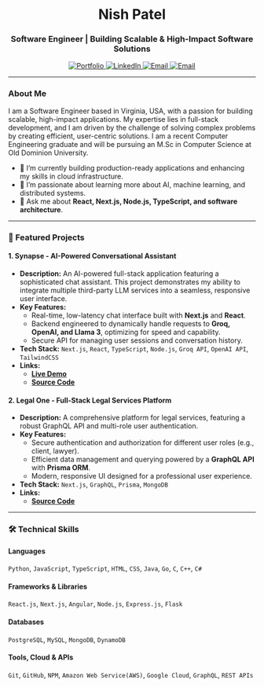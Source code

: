 <h1 align="center">Nish Patel</h1>
<h3 align="center">Software Engineer | Building Scalable & High-Impact Software Solutions</h3>

<p align="center">
  <a href="https://www.nishpatel.dev" target="_blank">
    <img src="https://img.shields.io/badge/Portfolio-333?style=for-the-badge&logo=react&logoColor=61DAFB" alt="Portfolio"/>
  </a>
  <a href="https://www.linkedin.com/in/nishpatel14/" target="_blank">
    <img src="https://img.shields.io/badge/LinkedIn-0077B5?style=for-the-badge&logo=linkedin&logoColor=white" alt="LinkedIn"/>
  </a>
  <a href="mailto:me@nishpatel.dev">
    <img src="https://img.shields.io/badge/Email-D14836?style=for-the-badge&logo=gmail&logoColor=white" alt="Email"/>
  </a>
  <a href="mailto:Nish14062003@gmail.comv">
    <img src="https://img.shields.io/badge/Email-D14836?style=for-the-badge&logo=gmail&logoColor=white" alt="Email"/>
  </a>
</p>

---

### About Me

I am a Software Engineer based in Virginia, USA, with a passion for building scalable, high-impact applications. My expertise lies in full-stack development, and I am driven by the challenge of solving complex problems by creating efficient, user-centric solutions. I am a recent Computer Engineering graduate and will be pursuing an M.Sc in Computer Science at Old Dominion University.

- 🔭 I’m currently building production-ready applications and enhancing my skills in cloud infrastructure.
- 🌱 I’m passionate about learning more about AI, machine learning, and distributed systems.
- 💬 Ask me about **React, Next.js, Node.js, TypeScript, and software architecture**.

---

### 🚀 Featured Projects

#### 1. Synapse - AI-Powered Conversational Assistant
* **Description:** An AI-powered full-stack application featuring a sophisticated chat assistant. This project demonstrates my ability to integrate multiple third-party LLM services into a seamless, responsive user interface.
* **Key Features:**
    * Real-time, low-latency chat interface built with **Next.js** and **React**.
    * Backend engineered to dynamically handle requests to **Groq, OpenAI, and Llama 3**, optimizing for speed and capability.
    * Secure API for managing user sessions and conversation history.
* **Tech Stack:** `Next.js`, `React`, `TypeScript`, `Node.js`, `Groq API`, `OpenAI API`, `TailwindCSS`
* **Links:**
    * [**Live Demo**](https://your-synapse-demo-link.com)
    * [**Source Code**](https://github.com/[your-github-username]/synapse)

#### 2. Legal One - Full-Stack Legal Services Platform
* **Description:** A comprehensive platform for legal services, featuring a robust GraphQL API and multi-role user authentication.
* **Key Features:**
    * Secure authentication and authorization for different user roles (e.g., client, lawyer).
    * Efficient data management and querying powered by a **GraphQL API** with **Prisma ORM**.
    * Modern, responsive UI designed for a professional user experience.
* **Tech Stack:** `Next.js`, `GraphQL`, `Prisma`, `MongoDB`
* **Links:**
    * [**Source Code**](https://github.com/Git-Nish14/Legal-One)

---

### 🛠️ Technical Skills

#### Languages
`Python`, `JavaScript`, `TypeScript`, `HTML`, `CSS`, `Java`, `Go`, `C`, `C++`, `C#`

#### Frameworks & Libraries
`React.js`, `Next.js`, `Angular`, `Node.js`, `Express.js`, `Flask`

#### Databases
`PostgreSQL`, `MySQL`, `MongoDB`, `DynamoDB`

#### Tools, Cloud & APIs
`Git`, `GitHub`, `NPM`, `Amazon Web Service(AWS)`, `Google Cloud`, `GraphQL`, `REST APIs`
